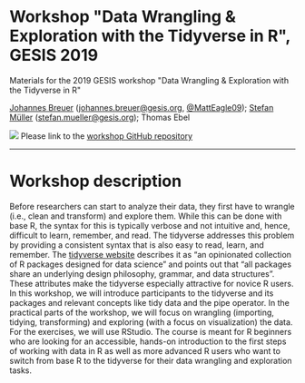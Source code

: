 # Workshop "Data Wrangling & Exploration with the Tidyverse in R", GESIS 2019
Materials for the 2019 GESIS workshop "Data Wrangling &amp; Exploration with the Tidyverse in R"

[Johannes Breuer](https://www.johannesbreuer.com/) ([johannes.breuer@gesis.org](mailto:johannes.breuer@gesis.org), [\@MattEagle09](https://twitter.com/MattEagle09));
[Stefan Müller](https://www.gesis.org/en/institute/staff/person/?tx_gextstaffdir_staffdirectory%5Bemail%5D=stefan.mueller%40gesis.org&tx_gextstaffdir_staffdirectory%5Baction%5D=details&tx_gextstaffdir_staffdirectory%5Bcontroller%5D=Index&cHash=69df850753c2a18d91c7c48915241b9a) ([stefan.mueller@gesis.org](mailto:stefan.mueller@gesis.org)); Thomas Ebel

[![](https://licensebuttons.net/l/by/3.0/80x15.png)](https://creativecommons.org/licenses/by/4.0/) 
Please link to the [workshop GitHub repository](https://github.com/jobreu/tidyverse-workshop-gesis-2019/)

---

# Workshop description
Before researchers can start to analyze their data, they first have to wrangle (i.e., clean and transform) and explore them. While this can be done with base R, the syntax for this is typically verbose and not intuitive and, hence, difficult to learn, remember, and read. The tidyverse addresses this problem by providing a consistent syntax that is also easy to read, learn, and remember. The [tidyverse website](https://www.tidyverse.org/) describes it as “an opinionated collection of R packages designed for data science” and points out that “all packages share an underlying design philosophy, grammar, and data structures”. These attributes make the tidyverse especially attractive for novice R users. In this workshop, we will introduce participants to the tidyverse and its packages and relevant concepts like tidy data and the pipe operator. In the practical parts of the workshop, we will focus on wrangling (importing, tidying, transforming) and exploring (with a focus on visualization) the data. For the exercises, we will use RStudio. The course is meant for R beginners who are looking for an accessible, hands-on introduction to the first steps of working with data in R as well as more advanced R users who want to switch from base R to the tidyverse for their data wrangling and exploration tasks.